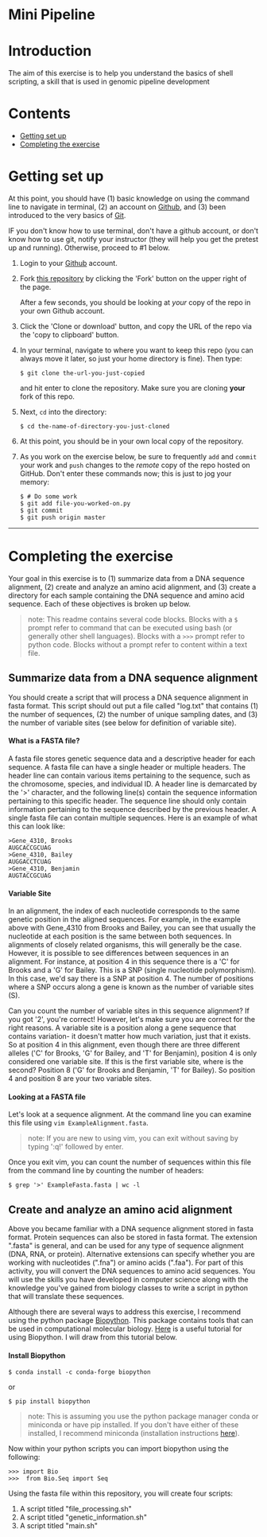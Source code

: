 # Mini Pipeline
# Introduction

The aim of this exercise is to help you understand the basics of shell scripting, a skill that is used in genomic pipeline development

# Contents

-   [Getting set up](#getting-set-up)
-   [Completing the exercise](#completing-the-exercise)


# Getting set up

At this point, you should have
(1) basic knowledge on using the command line to navigate in terminal,
(2) an account on [Github](https://github.com/), and
(3) been introduced to the very basics of [Git](https://git-scm.com/).

IF you don't know how to use terminal, don't have a github account, or don't know how to use git, notify your instructor (they will help you get the pretest up and running). Otherwise, proceed to #1 below.

1.  Login to your [Github](https://github.com/) account.

1.  Fork [this repository](https://github.com/KLab-UT/4310-pretest) by
    clicking the 'Fork' button on the upper right of the page.

    After a few seconds, you should be looking at *your* 
    copy of the repo in your own Github account.

1.  Click the 'Clone or download' button, and copy the URL of the repo via the
    'copy to clipboard' button.

1.  In your terminal, navigate to where you want to keep this repo (you can
    always move it later, so just your home directory is fine). Then type:

        $ git clone the-url-you-just-copied

    and hit enter to clone the repository. Make sure you are cloning **your**
    fork of this repo.

1.  Next, `cd` into the directory:

        $ cd the-name-of-directory-you-just-cloned

1.  At this point, you should be in your own local copy of the repository.

1.  As you work on the exercise below, be sure to frequently `add` and `commit`
    your work and `push` changes to the *remote* copy of the repo hosted on
    GitHub. Don't enter these commands now; this is just to jog your memory:

        $ # Do some work
        $ git add file-you-worked-on.py
        $ git commit
        $ git push origin master

---

# Completing the exercise

Your goal in this exercise is to (1) summarize data from a DNA sequence alignment, (2) create and analyze an amino acid alignment, and (3) create a directory for each sample containing the DNA sequence and amino acid sequence. Each of these objectives is broken up below.

> note: This readme contains several code blocks. Blocks with a ```$``` prompt refer to command that can be executed using bash (or generally other shell languages). Blocks with a ```>>>``` prompt refer to python code. Blocks without a prompt refer to content within a text file.

## Summarize data from a DNA sequence alignment
You should create a script that will process a DNA sequence alignment in fasta format. This script should out put a file called "log.txt" that contains (1) the number of sequences, (2) the number of unique sampling dates, and (3) the number of variable sites (see below for definition of variable site). 

#### What is a FASTA file?
A fasta file stores genetic sequence data and a descriptive header for each sequence. A fasta file can have a single header or multiple headers. The header line can contain various items pertaining to the sequence, such as the chromosome, species, and individual ID. A header line is demarcated by the '>' character, and the following line(s) contain the sequence information pertaining to this specific header. The sequence line should only contain information pertaining to the sequence described by the previous header. A single fasta file can contain multiple sequences. Here is an example of what this can look like:

```
>Gene_4310, Brooks
AUGCACCGCUAG
>Gene_4310, Bailey
AUGGACCTCUAG
>Gene_4310, Benjamin
AUGTACCGCUAG
```
#### Variable Site
In an alignment, the index of each nucleotide corresponds to the same genetic position in the aligned sequences. For example, in the example above with Gene_4310 from Brooks and Bailey, you can see that usually the nucleotide at each position is the same between both sequences. In alignments of closely related organisms, this will generally be the case. However, it is possible to see differences between sequences in an alignment. For instance, at position 4 in this sequence there is a 'C' for Brooks and a 'G' for Bailey. This is a SNP (single nucleotide polymorphism). In this case, we'd say there is a SNP at position 4. The number of positions where a SNP occurs along a gene is known as the number of variable sites (S). 

Can you count the number of variable sites in this sequence alignment? If you got '2', you're correct! However, let's make sure you are correct for the right reasons. A variable site is a position along a gene sequence that contains variation- it doesn't matter how much variation, just that it exists. So at position 4 in this alignment, even though there are three different alleles ('C' for Brooks, 'G' for Bailey, and 'T' for Benjamin), position 4 is only considered one variable site. If this is the first variable site, where is the second? Position 8 ('G' for Brooks and Benjamin, 'T' for Bailey). So position 4 and position 8 are your two variable sites. 

#### Looking at a FASTA file
Let's look at a sequence alignment. At the command line you can examine this file using ```vim ExampleAlignment.fasta```.

> note: If you are new to using vim, you can exit without saving by typing ':q!' followed by enter.

Once you exit vim, you can count the number of sequences within this file from the command line by counting the number of headers:

```
$ grep '>' ExampleFasta.fasta | wc -l
```

## Create and analyze an amino acid alignment
Above you became familiar with a DNA sequence alignment stored in fasta format. Protein sequences can also be stored in fasta format. The extension ".fasta" is general, and can be used for any type of sequence alignment (DNA, RNA, or protein). Alternative extensions can specify whether you are working with nucleotides (".fna") or amino acids (".faa"). For part of this activity, you will convert the DNA sequences to amino acid sequences. You will use the skills you have developed in computer science along with the knowledge you've gained from biology classes to write a script in python that will translate these sequences.

Although there are several ways to address this exercise, I recommend using the python package [Biopython](https://biopython.org/). This package contains tools that can be used in computational molecular biology. [Here](http://biopython.org/DIST/docs/tutorial/Tutorial.html#sec2) is a useful tutorial for using Biopython. I will draw from this tutorial below.

#### Install Biopython
```
$ conda install -c conda-forge biopython
```
or
```
$ pip install biopython
```

> note: This is assuming you use the python package manager conda or miniconda or have pip installed. If you don't have either of these installed, I recommend miniconda (installation instructions [here](https://docs.conda.io/en/latest/miniconda.html)).

Now within your python scripts you can import biopython using the following:

```
>>> import Bio
>>>  from Bio.Seq import Seq
```

Using the fasta file within this repository, you will create four scripts:
1. A script titled "file_processing.sh"
1. A script titled "genetic_information.sh"
1. A script titled "main.sh"




